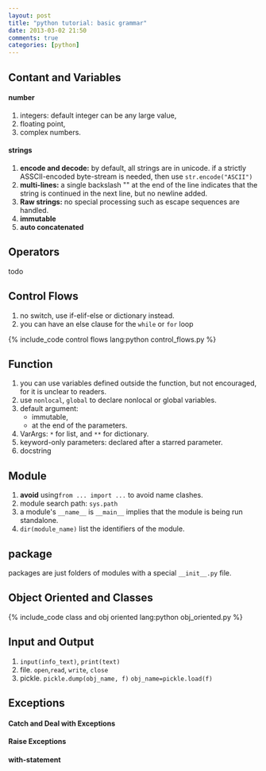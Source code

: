 ```yaml
---
layout: post
title: "python tutorial: basic grammar"
date: 2013-03-02 21:50
comments: true
categories: [python]
---
```


Contant and Variables
---------------------

#### number

1. integers: default integer can be any large value,
2. floating point,
3. complex numbers.

#### strings

1. **encode and decode:** by default, all strings are in unicode.
	if a strictly ASSCII-encoded byte-stream is needed,
	then use `str.encode("ASCII")`
2. **multi-lines:** a single backslash "\" at the end of the line indicates
	that the string is continued in the next line, but no newline added.
3. **Raw strings:** no special processing such as escape sequences are handled.
4. **immutable**
5. **auto concatenated**

Operators
---------

todo

Control Flows
-------------

1. no switch, use if-elif-else or dictionary instead.
2. you can have an else clause for the `while` or `for` loop

{% include_code control flows lang:python control_flows.py %}


Function
--------

1. you can use variables defined outside the function, but not encouraged,
	for it is unclear to readers.
2. use `nonlocal`, `global` to declare nonlocal or global variables.
3. default argument: 
	- immutable,
	- at the end of the parameters.
4. VarArgs: `*` for list, and `**` for dictionary.
5. keyword-only parameters: declared after a starred parameter.
6. docstring

Module
------

1. **avoid** using`from ... import ...` to avoid name clashes.
2. module search path: `sys.path`
3. a module's `__name__` is `__main__` implies that 
	the module is being run standalone.
4. `dir(module_name)` list the identifiers of the module.

package
-------

packages are just folders of modules with a special `__init__.py` file.

Object Oriented and Classes
---------------------------

{% include_code class and obj oriented lang:python obj_oriented.py %}

Input and Output
----------------

1. `input(info_text)`, `print(text)`
2. file. `open`,`read`, `write`, `close`
3. pickle.
	`pickle.dump(obj_name, f)`
	`obj_name=pickle.load(f)`

Exceptions
----------

#### Catch and Deal with Exceptions

#### Raise Exceptions

#### with-statement
